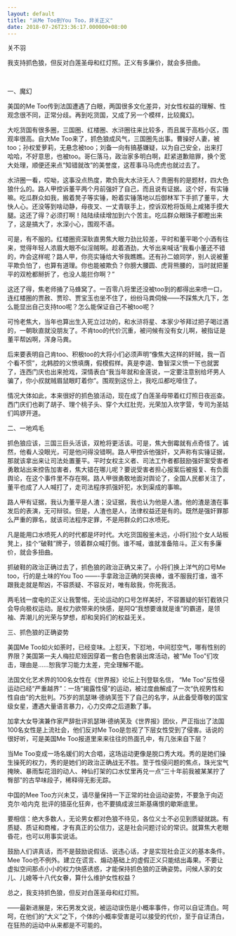 ```yaml
---
layout: default
title: "从Me Too到You Too，非关正义"
date: 2018-07-26T23:36:17.000000+08:00
---
```


关不羽

我支持抓色狼，但反对白莲圣母和红灯照。正义有多廉价，就会多扭曲。


​​​

一、魔幻

美国的Me Too传到法国遭遇了白眼，两国很多文化差异，对女性权益的理解、性观念很不同，正常分歧。再到吃货国，又成了另一个模样，比较魔幻。

大吃货国有很多圈，三国圈、红楼圈、水浒圈往来比较多，而且属于高档小区，围观率很高。自大Me Too来了，抓色狼成风气，三国圈先出事。曹操好人妻，被too；孙权爱萝莉，无悬念被too；刘备一向有搞基嫌疑，以为自己安全，出来打哈哈，不好意思，也被too。哥仨落马，政治家多明白啊，赶紧道歉赔罪，换个宽大处理，顺便还来点“知错就改”的美誉度，这茬事马马虎虎也就过去了。

水浒圈一看，哎呦，这事没点热度，欺负我大水浒无人？贵圈有的是题材，四大色狼什么的。路人甲控诉董平两个月前强奸了自己，而且说有证据。这个好，有实锤嘛。吃瓜群众如我，搬着凳子等实锤，盼着实锤落地以后御林军下手抓了董平，大快人心。还没等到啥动静，母夜叉、一丈青联手上，控诉双枪将饭局上咸猪手摸大腿。这还了得？必须打啊！陆陆续续增加到六个苦主。吃瓜群众眼珠子都瞪出来了，这是搞大了，水深小心，围观不语。

可是，有不服的。红楼圈资深耿直男焦大眼力劲比较差，平时和董平喝个小酒有往来，觉得年轻人浓眉大眼不似淫贼啊。趁着酒劲，大爷出来喊话“我看小董还不错的，咋会这样呢？路人甲，你亮实锤给大爷我瞧瞧。还有孙二娘同学，别人说被董平欺负怕了，也算有道理。你也能被欺负？你膀大腰圆、虎背熊腰的，当时就把董平的双枪都掰折了，也没人能拦你啊？”

这还了得，焦老师捅了马蜂窝了。一百零八将里还没被too到的都得出来喷一口，连红楼圈的贾赦、贾珍、贾宝玉也坐不住了，纷纷马粪伺候——不踩焦大几下，怎么能显出自己支持too呢？怎么能保证自己不被too呢？

可怜老焦大，当年也算出生入死立过功的，和水浒将星、本家少爷拜过把子喝过酒的，一朝耿直就没朋友了。不肯too的代价沉重，被问候有没有女儿啊，被指证是董平帮凶啊，浑身马粪。

后来要表明自己肯too、积极too的大将小们必须声明“像焦大这样的奸贼，我一百个看不惯”，北韩腔的义愤填膺，假模假样。真是李逵、鲁智深义愤一下也就罢了，连西门庆也出来抢戏，深情表白“我当年就和金莲说，一定要注意别给坏男人骗了，你小叔就贼眉鼠眼盯着你”。围观到这份上，我吃瓜都吃噎住了。

情况大体如此，本来很好的抓色狼活动，现在成了白莲圣母带着红灯照日夜巡查。西门庆们也剃了胡子、理个桃子头、穿个大红肚兜，光荣加入坎字营，专司为圣姑们鸣锣开道。

二、一地鸡毛

抓色狼应该，三国三巨头活该，双枪将更活该。可是，焦大倒霉就有点奇怪了。诚然，他看人没眼光，可是他问得没错啊。路人甲控诉他强奸，又声称有实锤证据，那就该拿出来让司法处置董平。平时女权主义者、司法工作者都鼓励强奸案受害者勇敢站出来控告加害者，焦大错在哪儿呢？要说受害者担心报案后被报复、有负面舆论，在这个事件里不存在啊。路人甲很勇敢地面对舆论了，全国人民都关注了，董平也成了人人喊打了，走司法程序抓强奸犯，水到渠成的事嘛。

路人甲有证据，我认为董平是人渣；没证据，我也认为他是人渣。他的渣是渣在事发后的表演，无可辩驳。但是，人渣也是人，法律权益还是有的。既然是强奸罪那么严重的罪名，就该司法程序定罪，不是用群众的口水喷死。

凡是能用口水喷死人的时代都是坏时代。大吃货国殷鉴未远，小将们拉个女人站板凳上，挂个“破鞋”牌子，领着群众喊打倒。谁不喊，谁就准备陪斗。正义有多廉价，就会多扭曲。

抓破鞋的政治正确过去了，抓色狼的政治正确又来了。小将们换上洋气的口号Me too，行的是土味的You Too ——-手拿政治正确的哭丧棒，谁不服我打谁，谁不跟我走就是帮凶，不容质疑、不容反对，唯有敌我，你死我活。

两毛钱一度电的正义让我警惕，无论运动的口号怎样美好，不容置疑的斩钉截铁只会导向极权运动。是权力欲带来的快感，是阿Q“我想要谁就是谁”的霸道，是领袖、弄潮儿的光荣与梦想，却和吴妈们的权益无关。

三、抓色狼的正确姿势

美国Me Too如火如荼时，已经变味。上怼天，下怼地，中间怼空气，哪有性别的界限？美国第一夫人梅拉尼娅因穿着一套白色套装出席活动，被“Me Too”们攻击，理由是……恕我学习能力太差，完全理解不能。

法国文化艺术界的100名女性在《世界报》论坛上刊登联名信， “Me Too”反性侵运动已经“严重越界”：一场“揭露性侵”的运动，被过度曲解成了一次“仇视男性和性自由”的大批判。75岁的凯瑟琳·德纳芙签下了自己的名字，从此备受尊敬的国宝级女星，遭遇大量语言暴力，心力交瘁之后道歉了事。

加拿大女导演兼作家严辞批评凯瑟琳·德纳芙及《世界报》团伙，严正指出了法国100名女性是上流社会，他们反对Me Too是忽视了下层女性受到了侵害。话说的很好听，可是美国Me Too报道里来来往往的热面孔中，有几张来自下层？

当Me Too变成一场名媛们的大合唱，这场运动更像是脱口秀大戏。秀的是她们操生操死的权力，秀的是她们的政治正确战无不胜。至于性侵问题的焦点，珠光宝气掩映、暴雨梨花泪的动人、神仙打架的口水仗里再兑一点“三十年前我被某某拧了臀部”的古早味段子，稀释得无影无踪。

中国的Mee Too方兴未艾，请尽量保持一下正常的社会运动姿势，不要急于向迈克尔·哈内克 批评的猎巫化狂奔，也不要搞成波兰斯基痛恨的歇斯底里。

要相信：绝大多数人，无论男女都对色狼不待见，各位义士不必见到质疑就跳。有质疑、质证和商榷，才有真正的公信力，这是社会问题讨论的常识。就算焦大老眼昏花，也可以用事实说话。

鼓励人们讲真话，而不是鼓励说假话、说违心话，才是实现社会正义的基本条件。Mee Too也不例外。建立在谎言、煽动基础上的虚假正义只能结出毒果。不要让虚拟空间那点小小的权力快感诱惑，才能保持抓色狼的正确姿势。问候人家的女儿、儿媳等十八代女眷，算什么维护女性权益？

总之，我支持抓色狼，但反对白莲圣母和红灯照。

——最新进展是，宋石男发文说，被运动误伤是小概率事件，你可以自证清白。呵呵，在他们的“大义”之下，个体的小概率受害是可以接受的代价，至于自证清白，在狂热的运动中从来都是不可能的。​​​​

